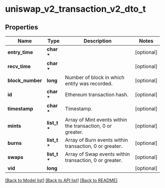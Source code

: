 # uniswap_v2_transaction_v2_dto_t

## Properties
Name | Type | Description | Notes
------------ | ------------- | ------------- | -------------
**entry_time** | **char \*** |  | [optional] 
**recv_time** | **char \*** |  | [optional] 
**block_number** | **long** | Number of block in which entity was recorded. | [optional] 
**id** | **char \*** | Ethereum transaction hash. | [optional] 
**timestamp** | **char \*** | Timestamp. | [optional] 
**mints** | **list_t \*** | Array of Mint events within the transaction, 0 or greater. | [optional] 
**burns** | **list_t \*** | Array of Burn events within transaction, 0 or greater. | [optional] 
**swaps** | **list_t \*** | Array of Swap events within transaction, 0 or greater. | [optional] 
**vid** | **long** |  | [optional] 

[[Back to Model list]](../README.md#documentation-for-models) [[Back to API list]](../README.md#documentation-for-api-endpoints) [[Back to README]](../README.md)


